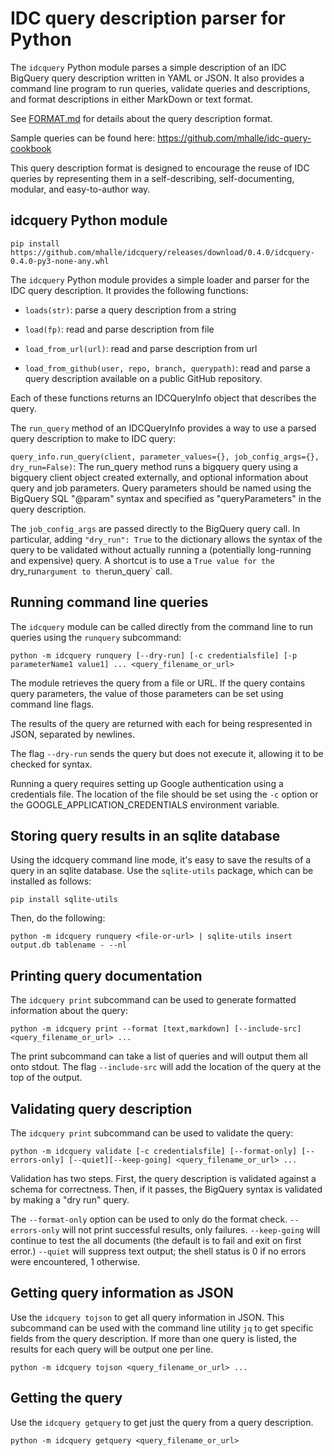 
# IDC query description parser for Python

The `idcquery` Python module parses a simple description of an IDC
BigQuery query description written in YAML or JSON. It also provides a command
line program to run queries, validate queries and descriptions, and format 
descriptions in either MarkDown or text format.

See [FORMAT.md](FORMAT.md) for details about the query description format.

Sample queries can be found here:
https://github.com/mhalle/idc-query-cookbook

This query description format is designed to encourage the reuse of
IDC queries by representing them in a self-describing, self-documenting,
modular, and easy-to-author way.  



## idcquery Python module

```pip install https://github.com/mhalle/idcquery/releases/download/0.4.0/idcquery-0.4.0-py3-none-any.whl```

The `idcquery` Python module provides a simple loader and parser for the IDC query description. It provides the following functions:

* `loads(str)`: parse a query description from a string

* `load(fp)`: read and parse description from file

* `load_from_url(url)`: read and parse description from url

* `load_from_github(user, repo, branch, querypath)`: read and
    parse a query description available on a public GitHub repository.

Each of these functions returns an IDCQueryInfo object that describes the query. 

The `run_query` method of an IDCQueryInfo provides a way to use a 
parsed query description to make to IDC query:

`query_info.run_query(client, parameter_values={}, job_config_args={}, dry_run=False)`: 
The run_query method runs a bigquery query using 
a bigquery client object created externally, and optional 
information about query and job parameters. Query parameters should
be named using the BigQuery SQL  "@param" syntax and specified as 
"queryParameters" in the query description. 

The `job_config_args` are passed directly to the BigQuery query call. 
In particular, adding `"dry_run": True` to the dictionary allows 
the syntax of the query to be validated without actually running a
(potentially long-running and expensive) query. A shortcut is to use
a `True value for the `dry_run` argument to the `run_query` call.


## Running command line queries

The `idcquery` module can be called directly from the command line to
run queries using the `runquery` subcommand:

```python -m idcquery runquery [--dry-run] [-c credentialsfile] [-p parameterName1 value1] ... <query_filename_or_url>```

The module retrieves the query from a file or URL. If the query contains query
parameters, the value of those parameters can be set using command line flags.

The results of the query are returned with each for being respresented in JSON, 
separated by newlines. 

The flag ``--dry-run`` sends the query but does not execute it, allowing it to be 
checked for syntax.

Running a query requires setting up Google authentication using 
a credentials file. The location of the file should be set using the `-c` 
option or the GOOGLE_APPLICATION_CREDENTIALS environment variable.

## Storing query results in an sqlite database

Using the idcquery command line mode, it's easy to save the results of a query
in an sqlite database. Use the `sqlite-utils` package, which can be installed as
follows: 

```pip install sqlite-utils```

Then, do the following:

```python -m idcquery runquery <file-or-url> | sqlite-utils insert output.db tablename - --nl```

## Printing query documentation

The `idcquery print` subcommand can be used to generate formatted information about the query:

```python -m idcquery print --format [text,markdown] [--include-src] <query_filename_or_url> ...```

The print subcommand can take a list of queries and will output them all onto stdout. The 
flag `--include-src` will add the location of the query at the top of the output.

## Validating query description

The `idcquery print` subcommand can be used to validate the query:

```python -m idcquery validate [-c credentialsfile] [--format-only] [--errors-only] [--quiet][--keep-going] <query_filename_or_url> ...```

Validation has two steps. First, the query description is validated against a schema for correctness. Then, if it passes, the BigQuery syntax is validated by making a "dry run" query. 

The `--format-only` option can be used to only do the format check. `--errors-only` will not print successful results, only failures. `--keep-going` will continue to test the all documents (the default
is to fail and exit on first error.) `--quiet` will suppress text output; the shell status is 0 if no errors were encountered, 1 otherwise.

## Getting query information as JSON

Use the `idcquery tojson` to get all query information in JSON. This
subcommand can be used with the command line utility `jq` to get specific
fields from the query description. If more than one query is listed, 
the results for each query will be output one per line. 

```python -m idcquery tojson <query_filename_or_url> ...```

## Getting the query 

Use the `idcquery getquery` to get just the query from a query description. 

```python -m idcquery getquery <query_filename_or_url> ```